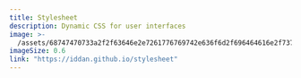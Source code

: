 ```yaml
---
title: Stylesheet
description: Dynamic CSS for user interfaces
image: >-
  /assets/68747470733a2f2f63646e2e7261776769742e636f6d2f696464616e2f7374796c6573686565742f6d61737465722f6173736574732f7374796c6573686565742e737667.svg
imageSize: 0.6
link: "https://iddan.github.io/stylesheet"
---
```

